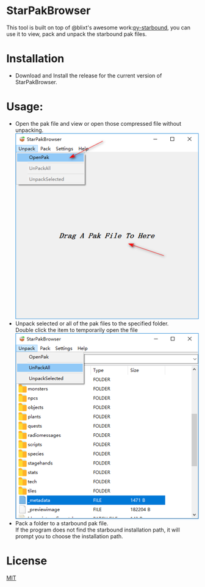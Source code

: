 # StarPakBrowser
This tool is built on top of @blixt's awesome work:[py-starbound](https://github.com/blixt/py-starbound), you can use it to view, pack and unpack the starbound pak files.
# Installation
* Download and Install the release for the current version of StarPakBrowser.
# Usage:
* Open the pak file and view or open those compressed file without unpacking.
![](https://github.com/nng68/StarPakBrowser/blob/master/screenshots/openpak.png)
* Unpack selected or all of the pak files to the specified folder.  
Double click the item to temporarily open the file
![](https://github.com/nng68/StarPakBrowser/blob/master/screenshots/unpackandopenfile.png)
* Pack a folder to a starbound pak file.  
If the program does not find the starbound installation path, it will prompt you to choose the installation path.
# License
[MIT](https://github.com/nng68/StarPakBrowser/blob/master/LICENSE)
